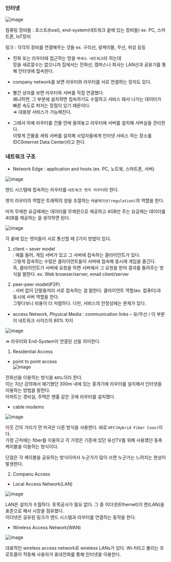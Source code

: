 ### 인터넷

![image](https://user-images.githubusercontent.com/64796257/148381487-d9bcf620-2315-4d60-a95f-bc52e702340f.png)

컴퓨팅 장비들 : 호스트(host), end-system(네트워크 끝에 있는 장비들) ex. PC, 스마트폰, IoT장비

링크 : 각각의 장비를 연결해주는 것들 ex. 구리선, 광케이블, 무선, 위성 등등

- 전화 또는 라우터에 접근하는 망을 `액세스 네트워크`라 하는데  
망을 새로깔수는 없으니까 집에서는 전화선, 캠퍼스나 회사는 LAN선과 공유기를 통해 인터넷에 접속한다.

- company network를 보면 라우터와 라우터를 서로 연결하는 장치도 있다. 
- 빨간 상자를 보면 라우터와 서버를 직접 연결했다.  
  왜냐하면, 그 부분에 설치하면 접속하기도 수월하고 서비스 돼서 나가는 데이터가 빠른 속도로 퍼지는 장점이 있기 때문이다.   
  ⇒ 대용량 서비스가 가능해진다.
  
- 그래서 아예 라우터를 건물 안에 들여놓고 라우터에 서버를 설치해 서버실을 관리한다.  
  이렇게 건물을 세워 서버를 설치해 사업자들에게 인터넷 서비스 하는 장소를 IDC(Internet Data Center)라고 한다.
  
### 네트워크 구조

- Network Edge : application and hosts (ex. PC, 노트북, 스마트폰, 서버)

![image](https://user-images.githubusercontent.com/64796257/148381769-7ebd1502-fc13-47ed-88d9-f6ec099a0d3a.png)

엔드 시스템에 접속하는 라우터를 `네트워크 엣지 라우터`라 한다.

엣지 라우터의 역할은 트래픽의 양을 조절하는 `레귤레이션(regulation)`의 역할을 한다. 

마치 무제한 요금제에는 데이터를 무제한으로 제공하고 4GB만 주는 요금제는 데이터를 4GB를 제공하는 걸 생각하면 된다.

![image](https://user-images.githubusercontent.com/64796257/148381827-61c6b83d-d598-41ed-9e0c-684768feff1a.png)

각 끝에 있는 엣지들이 서로 통신할 때 2가지 방법이 있다.

1) client – sever model  
: 예를 들어, 게임 서버가 있고 그 서버에 접속하는 클라이언트가 있다.  
  그렇게 접속하는 수많은 클라이언트들이 서버에 접속해 동시에 게임을 즐긴다.  
  즉, 클라이언트가 서버에 요청을 하면 서버에서 그 요청을 받아 결과를 돌려주는 방식을 말한다. ex. Web browser/server, email client/server

2) peer-peer model(P2P)  
: 서버 없이 단말들끼리 서로 접속하는 걸 말한다. 클라이언트 역할(ex. 컴퓨터)과 동시에 서버 역할을 한다.  
  그렇다보니 비용이 더 저렴하다. 다만, 서비스의 안정성에는 문제가 있다.
  
- access Network, Physical Media : communication links – 유/무선 / 이 부분이 네트워크 사이즈의 80% 차지

![image](https://user-images.githubusercontent.com/64796257/148382021-3c3af8ba-0d7a-4b2a-a7ea-c5fb65ec4ced.png)

⇒ 라우터와 End-System이 연결된 선을 의미한다.

1) Residential Access  
- point to point access  
![image](https://user-images.githubusercontent.com/64796257/148382200-c86d52c0-59ba-4657-b3da-07cb69a61e24.png)

전화선을 이용하는 방식을 `ADSL`이라 한다.  
이는 지난 강의에서 얘기했던 300m 내에 있는 중개기에 라우터를 설치해서 인터넷을 이용하는 방법을 말한다.  
아파트는 경비실, 주택은 맨홀 같은 곳에 라우터를 설치했다.

- cable modems

![image](https://user-images.githubusercontent.com/64796257/148382263-1426bdb9-5086-4bd1-9802-e5d286b5190e.png)

이웃 간의 거리가 먼 미국은 다른 방식을 사용한다. 바로 `HFC(Hybrid Fiber Coax)`이다.  
가정 근처에는 fiber를 이용하고 각 가정은 기존에 있던 유선TV를 위해 사용했던 동축 케이블을 이용하는 방식이다.

단점은 각 케이블을 공유하는 방식이어서 누군가가 많이 쓰면 누군가는 느려지는 현상이 발생한다.

2) Companu Access
- Local Access Network(LAN) 

![image](https://user-images.githubusercontent.com/64796257/148382358-a82aca80-0653-42b0-aab0-545b4db940f6.png)
 
LAN은 설치가 수월하다. 토목공사가 필요 없다. 그 중 이더넷(Ethernet)이 랜(LAN)을 표준으로 해서 시장을 점유했다.  
이더넷은 공유된 링크가 엔드 시스템과 라우터를 연결하는 동작을 한다.

- Wireless Access Network(WAN)

![image](https://user-images.githubusercontent.com/64796257/148382442-253e7bc6-f123-4944-a171-ad1ff1838ebc.png)

대표적인 wireless access network로 wireless LANs가 있다. 
Wi-fi라고 불리는 프로토콜이 작동해 사용자가 휴대전화를 통해 인터넷을 이용한다.












